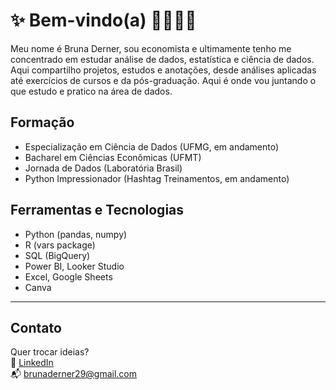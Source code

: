 # ✨ Bem-vindo(a) 💖👩🏻‍💻

Meu nome é Bruna Derner, sou economista e ultimamente tenho me concentrado em estudar análise de dados, estatística e ciência de dados. Aqui compartilho projetos, estudos e anotações, desde análises aplicadas até exercícios de cursos e da pós-graduação. Aqui é onde vou juntando o que estudo e pratico na área de dados.  

## Formação 
- Especialização em Ciência de Dados (UFMG, em andamento)  
- Bacharel em Ciências Econômicas (UFMT)  
- Jornada de Dados (Laboratória Brasil)  
- Python Impressionador (Hashtag Treinamentos, em andamento)  


## Ferramentas e Tecnologias
- Python (pandas, numpy)
- R (vars package)  
- SQL (BigQuery)  
- Power BI, Looker Studio
- Excel, Google Sheets   
- Canva 

---

## Contato
Quer trocar ideias?  
🔗 [LinkedIn](https://www.linkedin.com/in/bruna-derner)  
📬 brunaderner29@gmail.com  

